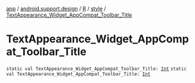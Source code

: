 [app](../../../index.md) / [android.support.design](../../index.md) / [R](../index.md) / [style](index.md) / [TextAppearance_Widget_AppCompat_Toolbar_Title](.)

# TextAppearance_Widget_AppCompat_Toolbar_Title

`static val TextAppearance_Widget_AppCompat_Toolbar_Title: `[`Int`](https://kotlinlang.org/api/latest/jvm/stdlib/kotlin/-int/index.html)
`static val TextAppearance_Widget_AppCompat_Toolbar_Title: `[`Int`](https://kotlinlang.org/api/latest/jvm/stdlib/kotlin/-int/index.html)
